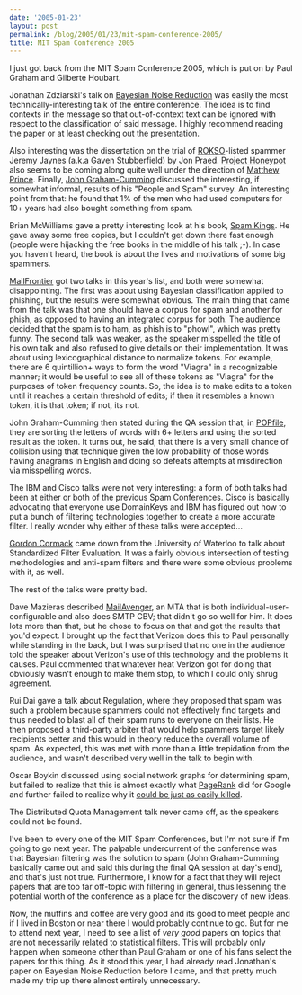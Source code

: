 ```yaml
---
date: '2005-01-23'
layout: post
permalink: /blog/2005/01/23/mit-spam-conference-2005/
title: MIT Spam Conference 2005
---
```

I just got back from the MIT Spam Conference 2005, which is put on by Paul Graham and Gilberte Houbart.

Jonathan Zdziarski's talk on [Bayesian Noise Reduction](https://www.zdziarski.com/blog/wp-content/uploads/2010/02/Detecting-Contextual-Anomalies.pdf) was easily the most technically-interesting talk of the entire conference. The idea is to find contexts in the message so that out-of-context text can be ignored with respect to the classification of said message. I highly recommend reading the paper or at least checking out the presentation.

Also interesting was the dissertation on the trial of [ROKSO](https://www.spamhaus.org/rokso/)-listed spammer Jeremy Jaynes (a.k.a Gaven Stubberfield) by Jon Praed. [Project Honeypot](https://www.projecthoneypot.org/) also seems to be coming along quite well under the direction of [Matthew Prince](https://www.cloudflare.com/). Finally, [John Graham-Cumming](https://jgc.org/) discussed the interesting, if somewhat informal, results of his "People and Spam" survey. An interesting point from that: he found that 1% of the men who had used computers for 10+ years had also bought something from spam.

Brian McWilliams gave a pretty interesting look at his book, [Spam Kings](https://www.amazon.com/Spam-Kings-High-Rolling-Hucksters-Enlargements/dp/1491913711). He gave away some free copies, but I couldn't get down there fast enough (people were hijacking the free books in the middle of his talk ;-). In case you haven't heard, the book is about the lives and motivations of some big spammers.

[MailFrontier](https://www.crunchbase.com/organization/mailfrontier) got two talks in this year's list, and both were somewhat disappointing. The first was about using Bayesian classification applied to phishing, but the results were somewhat obvious. The main thing that came from the talk was that one should have a corpus for spam and another for phish, as opposed to having an integrated corpus for both. The audience decided that the spam is to ham, as phish is to "phowl", which was pretty funny. The second talk was weaker, as the speaker misspelled the title of his own talk and also refused to give details on their implementation. It was about using lexicographical distance to normalize tokens. For example, there are 6 quintillion+ ways to form the word "Viagra" in a recognizable manner; it would be useful to see all of these tokens as "Viagra" for the purposes of token frequency counts. So, the idea is to make edits to a token until it reaches a certain threshold of edits; if then it resembles a known token, it is that token; if not, its not.

John Graham-Cumming then stated during the QA session that, in [POPfile](https://popfile.sourceforge.net/), they are sorting the letters of words with 6+ letters and using the sorted result as the token. It turns out, he said, that there is a very small chance of collision using that technique given the low probability of those words having anagrams in English and doing so defeats attempts at misdirection via misspelling words.

The IBM and Cisco talks were not very interesting: a form of both talks had been at either or both of the previous Spam Conferences. Cisco is basically advocating that everyone use DomainKeys and IBM has figured out how to put a bunch of filtering technologies together to create a more accurate filter. I really wonder why either of these talks were accepted...

[Gordon Cormack](https://plg.uwaterloo.ca/~gvcormac/) came down from the University of Waterloo to talk about Standardized Filter Evaluation. It was a fairly obvious intersection of testing methodologies and anti-spam filters and there were some obvious problems with it, as well.

The rest of the talks were pretty bad.

Dave Mazieras described [MailAvenger](https://www.mailavenger.org/), an MTA that is both individual-user-configurable and also does SMTP CBV; that didn't go so well for him. It does lots more than that, but he chose to focus on that and got the results that you'd expect. I brought up the fact that Verizon does this to Paul personally while standing in the back, but I was surprised that no one in the audience told the speaker about Verizon's use of this technology and the problems it causes. Paul commented that whatever heat Verizon got for doing that obviously wasn't enough to make them stop, to which I could only shrug agreement.

Rui Dai gave a talk about Regulation, where they proposed that spam was such a problem because spammers could not effectively find targets and thus needed to blast all of their spam runs to everyone on their lists. He then proposed a third-party arbiter that would help spammers target likely recipients better and this would in theory reduce the overall volume of spam. As expected, this was met with more than a little trepidation from the audience, and wasn't described very well in the talk to begin with.

Oscar Boykin discussed using social network graphs for determining spam, but failed to realize that this is almost exactly what [PageRank](https://en.wikipedia.org/wiki/PageRank) did for Google and further failed to realize why it [could be just as easily killed](https://jeremy.zawodny.com/blog/archives/000751.html).

The Distributed Quota Management talk never came off, as the speakers could not be found.

I've been to every one of the MIT Spam Conferences, but I'm not sure if I'm going to go next year. The palpable undercurrent of the conference was that Bayesian filtering was the solution to spam (John Graham-Cumming basically came out and said this during the final QA session at day's end), and that's just not true. Furthermore, I know for a fact that they will reject papers that are too far off-topic with filtering in general, thus lessening the potential worth of the conference as a place for the discovery of new ideas.

Now, the muffins and coffee are very good and its good to meet people and if I lived in Boston or near there I would probably continue to go. But for me to attend next year, I need to see a list of *very good* papers on topics that are not necessarily related to statistical filters. This will probably only happen when someone other than Paul Graham or one of his fans select the papers for this thing. As it stood this year, I had already read Jonathan's paper on Bayesian Noise Reduction before I came, and that pretty much made my trip up there almost entirely unnecessary.
